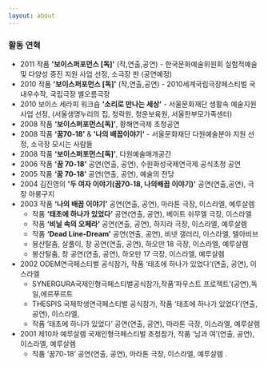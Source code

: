 ```yaml
---
layout: about
---
```


### 활동 연혁

- 2011 작품 **'보이스퍼포먼스 [독]'** (작,연출,공연) - 한국문화예술위원회 실험적예술 및 다양성 증진 지원 사업 선정, 소극장 판 (공연예정)
- 2010 작품 **'보이스퍼포먼스 [독]'** (작,연출,공연) - 2010세계국립극장페스티벌 국내우수작, 국립극장 별오름극장
- 2010 보이스 세라피 워크숍 **'소리로 만나는 세상'** - 서울문화재단 생활속 예술지원 사업 선정, (서울생명누리의 집, 청락원, 청운보육원, 서울한부모가족센터)
- 2008 작품 **‘보이스퍼포먼스[독]’**, 황해연극제 초청공연
- 2008 작품 **‘꿈70-18’** & **‘나의 배꼽이야기'** - 서울문화재단 다원예술분야 지원 선정, 소극장 모시는 사람들
- 2008 작품 **‘보이스퍼포먼스[독]’**, 다원예술매개공간
- 2006 작품 **‘꿈 70-18’** 공연(연출, 공연), 수원화성국제연극제 공식초청 공연
- 2005 작품 **‘꿈 70-18’** 공연(연출, 공연), 예술의 전당
- 2004 김진영의 **'두 여자 이야기(꿈70-18, 나의배꼽 이야기)'** 공연(연출,공연), 극장 아룽구지
- 2003 작품 **‘나의 배꼽 이야기’** 공연(연출, 공연), 마라톤 극장, 이스라엘, 예루살렘
  * 작품 **‘태초에 하나가 있었다’** 공연(연출, 공연), 베이트 쉬무엘 극장, 이스라엘
  * 작품 **‘비닐 속의 오페라’** 공연(연출, 공연), 하지라 극장, 이스라엘, 예루살렘
  * 작품 **‘Dead Line-Dream'** 공연(연출, 공연), 비넷 갤러리, 이스라엘, 텔아비브
  * 봉산탈춤, 살풀이, 창 공연(연출, 공연), 하오만 18 극장, 이스라엘, 예루살렘
  * 봉산탈춤, 창 공연(연출, 공연), 하오만 17 극장, 이스라엘, 예루살렘
- 2002 ODEM연극페스티벌 공식참가, 작품 ‘태초에 하나가 있었다’(연출, 공연), 이스라엘
  * SYNERGURA국제인형극페스티벌공식참가,작품‘파우스트 프로젝트’(공연),독일,에르푸르트
  * THESPIS 국제학생연극페스티벌 공식참가, 작품 ‘태초에 하나가 있었다’(연출, 공연), 이스라엘,
  * 작품 ‘태초에 하나가 있었다’ 공연(연출, 공연), 마라톤 극장, 이스라엘, 예루살렘
- 2001 제10차 예루살렘 국제인형극페스티벌 초청참가, 작품 ‘남과 여’(연출, 공연), 이스라엘, 예루살렘
  * 작품 ‘꿈70-18’ 공연(연출, 공연), 마라톤 극장, 이스라엘, 예루살렘 .

